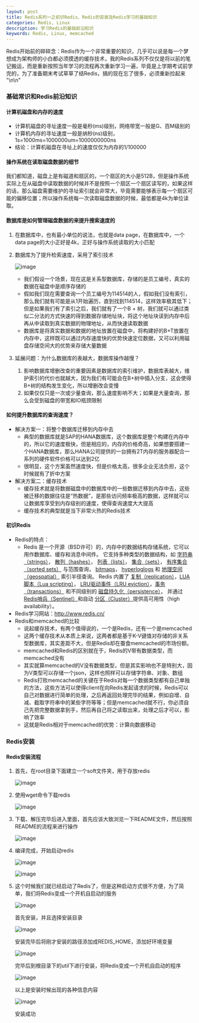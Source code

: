 ```yaml
---
layout: post
title: Redis系列一之初识Redis、Redis的安装及Redis学习的基础知识
categories: Redis, Linux
description: 学习Redis的基础前沿知识
keywords: Redis, Linux, memcached
---
```


Redis开始前的碎碎念：Redis作为一个非常重要的知识，几乎可以说是每一个梦想成为架构师的小白都必须摸透的缓存技术，我的Redis系列不仅仅是将以前的笔记搬运，而是重新按照当年学习的流程再次重新学习一遍，毕竟是上学期考试前学完的，为了准备期末考试草草了结Redis，搞的现在忘了很多，必须重新捡起来
"\n\n"

### 基础常识和Redis前沿知识

#### 计算机磁盘和内存的速度

- 计算机磁盘的寻址速度一般是毫秒(ms)级别，网络带宽一般是G、百M级别的
- 计算机内存的寻址速度一般是纳秒(ns)级别，1s=1000ms=1000000um=1000000000ns
- 结论：计算机磁盘在寻址上的速度仅仅为内存的1/100000

#### 操作系统在读取磁盘数据的细节

我们都知道，磁盘上是有磁道和扇区的，一个扇区的大小是512B，但是操作系统实际上在从磁盘中读取数据的时候并不是按照一个扇区一个扇区读写的，如果这样的话，那么磁盘需要维护的寻址索引就会非常大，毕竟需要能够表示每一个扇区可能的偏移位置；所以操作系统每一次读取磁盘数据的时候，最低都是4k为单位读取。

#### 数据库是如何管理磁盘数据的来提升搜索速度的

1. 在数据库中，也有最小单位的说法，也就是data page，在数据库中，一个data page的大小正好是4k，正好与操作系统读取的大小匹配

2. 数据库为了提升检索速度，采用了索引技术

   ![image](\images\posts\Redis\2021-1-22-Redis系列一之初识Redis-1.jpg)

   - 我们假设一个场景，现在这是关系型数据库，存储的是员工编号，真实的数据在磁盘中是顺序存储的
   - 假如我们现在需要查询一个员工编号为114514的人，假如我们没有索引，那么我们就有可能是从1开始遍历，直到找到114514，这样效率极其低下；但是如果我们有了索引之后，我们就有了一个B + 树，我们就可以通过类似二分法的方式快速的得到数据存储地址块，将这个地址块读到内存中后再从中读取到真实数据的物理地址，从而快速读取数据
   - 数据库是将真实数据和数据的地址放置在磁盘中，将构建好的B+T放置在内存中，这样既可以通过内存速度快的优势快速定位数据，又可以利用磁盘存储空间大的优势来存储大量数据

3. 延展问题：为什么数据库的表越大，数据库操作越慢？

   1. 影响数据库增删改查的重要因素是数据库的索引维护，数据库表越大，维护索引的代价也就越大，因为我们有可能会在B+树中插入分支，这会使得B+树的结构发生变化，所以增删改会变慢
   2. 如果仅仅只是一次或少量查询，那么速度影响不大；如果是大量查询，那么会受到磁盘的带宽和IO瓶颈限制

#### 如何提升数据库的查询速度？

- 解决方案一：将整个数据库迁移到内存中去
  - 典型的数据库就是SAP的HANA数据库，这个数据库是整个构建在内存中的，所以它的速度极快，但是相应的，内存的价格奇高，如果想要搭建一个HANA数据库，那么HANA公司提供的一台拥有2T内存的服务器配合一系列的硬件软件价格可以达到2亿
  - 很明显，这个方案虽然速度快，但是价格太高，很多企业无法负担，这个时候就有了折中方案
- 解决方案二：缓存技术
  - 缓存技术就是将数据磁盘中的数据库中的一些数据迁移到内存中去，这些被迁移的数据往往是“热数据”，是那些访问频率极高的数据，这样就可以让数据库享受到内存级别的速度，使得查询速度大大提高
  - 缓存技术的典型就是当下非常火热的Redis技术

#### 初识Redis

- Redis的特点：
  - Redis 是一个开源（BSD许可）的，内存中的数据结构存储系统，它可以用作数据库、缓存和消息中间件。 它支持多种类型的数据结构，如 [字符串（strings）](http://www.redis.cn/topics/data-types-intro.html#strings)， [散列（hashes）](http://www.redis.cn/topics/data-types-intro.html#hashes)， [列表（lists）](http://www.redis.cn/topics/data-types-intro.html#lists)， [集合（sets）](http://www.redis.cn/topics/data-types-intro.html#sets)， [有序集合（sorted sets）](http://www.redis.cn/topics/data-types-intro.html#sorted-sets) 与范围查询， [bitmaps](http://www.redis.cn/topics/data-types-intro.html#bitmaps)， [hyperloglogs](http://www.redis.cn/topics/data-types-intro.html#hyperloglogs) 和 [地理空间（geospatial）](http://www.redis.cn/commands/geoadd.html) 索引半径查询。 Redis 内置了 [复制（replication）](http://www.redis.cn/topics/replication.html)，[LUA脚本（Lua scripting）](http://www.redis.cn/commands/eval.html)， [LRU驱动事件（LRU eviction）](http://www.redis.cn/topics/lru-cache.html)，[事务（transactions）](http://www.redis.cn/topics/transactions.html) 和不同级别的 [磁盘持久化（persistence）](http://www.redis.cn/topics/persistence.html)， 并通过 [Redis哨兵（Sentinel）](http://www.redis.cn/topics/sentinel.html)和自动 [分区（Cluster）](http://www.redis.cn/topics/cluster-tutorial.html)提供高可用性（high availability）。
- Redis学习网站：http://www.redis.cn/
- Redis和memcached的比较
  - 说起缓存技术，有两个值得说的，一个是Redis，还有一个是memcached
  - 这两个缓存技术从本质上来说，这两者都是基于K-V键值对存储的非关系型数据库，其实差距不大，但是Redis却在蚕食memcached的市场份额。
  - memcached和Redis的区别就在于，Redis的V带有数据类型，而memcached没有
  - 其实就算memcached的V没有数据类型，但是其实影响也不是特别大，因为V类型可以存储一个json，这样也照样可以存储字符串、对象、数组
  - Redis打败memcached的关键在于Redis对每一个数据类型都有自己单独的方法，这些方法可以使得client在向Redis发起请求的时候，Redis可以自己对数据进行简单的处理，之后再返回处理完毕的结果，例如自增、自减、截取字符串中的某些字符等等；但是memcached就不行，你必须自己先把完整数据拿到手，然后再自己将之读取出来，处理之后才可以，影响了效率
  - 这就是Redis相对于memcached的优势：计算向数据移动

### Redis安装

#### Redis安装流程

1. 首先，在root目录下面建立一个soft文件夹，用于存放redis

   ![image](\images\posts\Redis\2021-1-22-Redis系列一之初识Redis-2.jpg)

2. 使用wget命令下载redis

   ![image](\images\posts\Redis\2021-1-22-Redis系列一之初识Redis-3.jpg)

3. 下载、解压完毕后进入里面，首先应该大致浏览一下README文件，然后按照README的流程来进行操作

   ![image](\images\posts\Redis\2021-1-22-Redis系列一之初识Redis-4.jpg)

4. 编译完成，开始启动redis

   ![image](\images\posts\Redis\2021-1-22-Redis系列一之初识Redis-5.jpg)

   ![image](\images\posts\Redis\2021-1-22-Redis系列一之初识Redis-6.jpg)

5. 这个时候我们就已经启动了Redis了，但是这种启动方式很不方便，为了简单，我们将Redis变成一个开机自启动的服务

   ![image](\images\posts\Redis\2021-1-22-Redis系列一之初识Redis-9.jpg)

   首先安装，并且选择安装目录

   ![image](\images\posts\Redis\2021-1-22-Redis系列一之初识Redis-8.jpg)

   安装完毕后将刚才安装的路径添加成REDIS_HOME，添加好环境变量

   ![image](\images\posts\Redis\2021-1-22-Redis系列一之初识Redis-7.jpg)

   完毕后到根目录下的util下进行安装，将Redis变成一个开机自启动的程序

   ![image](\images\posts\Redis\2021-1-22-Redis系列一之初识Redis-10.jpg)

   以上是安装时候出现的各种信息内容

   ![image](\images\posts\Redis\2021-1-22-Redis系列一之初识Redis-11.jpg)

   安装成功
